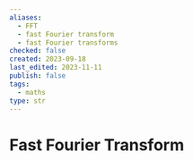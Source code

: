 ```yaml
---
aliases:
  - FFT
  - fast Fourier transform
  - fast Fourier transforms
checked: false
created: 2023-09-18
last_edited: 2023-11-11
publish: false
tags:
  - maths
type: str
---
```

# Fast Fourier Transform
